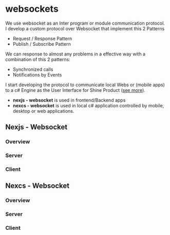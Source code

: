# websockets

We use websocket as an Inter program or module communication protocol. I develop a custom protocol over Websocket that implement this 2 Patterns 

* Request / Response Pattern
* Publish / Subscribe Pattern 

We can response to almost any problems in a effective way with a combination of this 2 patterns: 

* Synchronized calls
* Notifications by Events 

I start developing the protocol to communicate local Webs or \(mobile apps\) to a c\# Engine as the User Interface for Shine Product \([see more](shine.md)\).

* **nexjs - websocket** is used in frontend/Backend apps
* **nexcs - websocket** is used in local c\# application controlled by mobile, desktop or web applications.

## Nexjs - Websocket

### Overview



### Server





### Client

## Nexcs - Websocket

### Overview

### Server

### Client



